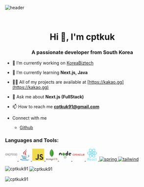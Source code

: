 ![header](https://capsule-render.vercel.app/api?type=wave&color=auto&height=300&section=header&text=cptkuk&fontSize=90)

<br/>

<h1 align="center">Hi 👋, I'm cptkuk</h1>
<h3 align="center">A passionate developer from South Korea</h3>

- 🔭 I’m currently working on [KoreaBiztech](https://korbiztech.com/)

- 🌱 I’m currently learning **Next.js, Java**

- 👨‍💻 All of my projects are available at [https://kakao.gg](https://kakao.gg)

- 💬 Ask me about **Next.js (FullStack)**

- 📫 How to reach me **cptkuk91@gmail.com**

- Connect with me
  - [Github](https://github.com/cptkuk91)

<p align="left">
</p>

<h3 align="left">Languages and Tools:</h3>
<p align="left"> <a href="https://expressjs.com" target="_blank" rel="noreferrer"> <img src="https://raw.githubusercontent.com/devicons/devicon/master/icons/express/express-original-wordmark.svg" alt="express" width="40" height="40"/> </a> <a href="https://www.java.com" target="_blank" rel="noreferrer"> <img src="https://raw.githubusercontent.com/devicons/devicon/master/icons/java/java-original.svg" alt="java" width="40" height="40"/> </a> <a href="https://developer.mozilla.org/en-US/docs/Web/JavaScript" target="_blank" rel="noreferrer"> <img src="https://raw.githubusercontent.com/devicons/devicon/master/icons/javascript/javascript-original.svg" alt="javascript" width="40" height="40"/> </a> <a href="https://www.mongodb.com/" target="_blank" rel="noreferrer"> <img src="https://raw.githubusercontent.com/devicons/devicon/master/icons/mongodb/mongodb-original-wordmark.svg" alt="mongodb" width="40" height="40"/> </a> <a href="https://nodejs.org" target="_blank" rel="noreferrer"> <img src="https://raw.githubusercontent.com/devicons/devicon/master/icons/nodejs/nodejs-original-wordmark.svg" alt="nodejs" width="40" height="40"/> </a> <a href="https://www.oracle.com/" target="_blank" rel="noreferrer"> <img src="https://raw.githubusercontent.com/devicons/devicon/master/icons/oracle/oracle-original.svg" alt="oracle" width="40" height="40"/> </a> <a href="https://reactjs.org/" target="_blank" rel="noreferrer"> <img src="https://raw.githubusercontent.com/devicons/devicon/master/icons/react/react-original-wordmark.svg" alt="react" width="40" height="40"/> </a> <a href="https://spring.io/" target="_blank" rel="noreferrer"> <img src="https://www.vectorlogo.zone/logos/springio/springio-icon.svg" alt="spring" width="40" height="40"/> </a> <a href="https://tailwindcss.com/" target="_blank" rel="noreferrer"> <img src="https://www.vectorlogo.zone/logos/tailwindcss/tailwindcss-icon.svg" alt="tailwind" width="40" height="40"/> </a> </p>

<p><img align="left" src="https://github-readme-stats.vercel.app/api/top-langs?username=cptkuk91&show_icons=true&locale=en&layout=compact" alt="cptkuk91" /></p>

<p>&nbsp;<img align="center" src="https://github-readme-stats.vercel.app/api?username=cptkuk91&show_icons=true&locale=en" alt="cptkuk91" /></p>

<p><img align="center" src="https://github-readme-streak-stats.herokuapp.com/?user=cptkuk91&" alt="cptkuk91" /></p>
